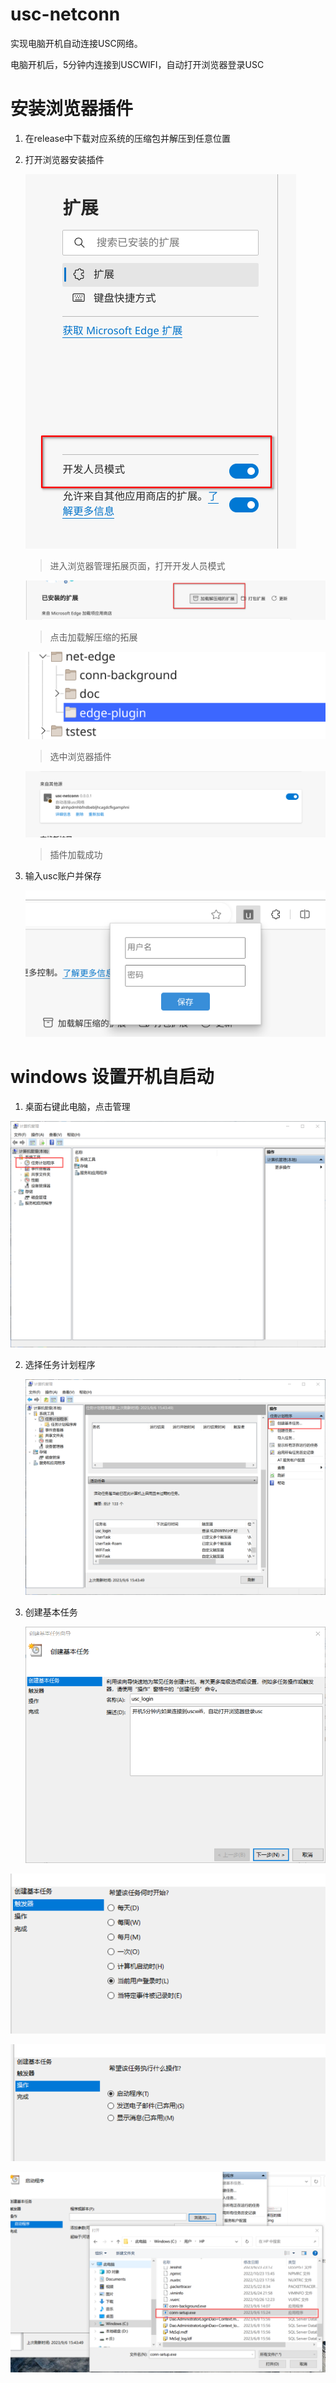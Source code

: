 # usc-netconn

实现电脑开机自动连接USC网络。

电脑开机后，5分钟内连接到USCWIFI，自动打开浏览器登录USC



# 安装浏览器插件

1. 在release中下载对应系统的压缩包并解压到任意位置

2. 打开浏览器安装插件

   ![开发人员模式](doc/img/开发人员模式.png)

   > 进入浏览器管理拓展页面，打开开发人员模式

   

   ![加载已解压的插件](doc/img/加载已解压的插件.png)

   > 点击加载解压缩的拓展

   

   ![选中插件文件夹](doc/img/选中插件文件夹.png)

   > 选中浏览器插件

   

   ![加载成功](doc/img/加载成功.png)

   > 插件加载成功

3. 输入usc账户并保存

   ![输入账户](doc/img/输入账户.png)

   

# windows 设置开机自启动

1. 桌面右键此电脑，点击管理



![计算机管理](doc/img/计算机管理.png)

2. 选择任务计划程序

   ![创建基本任务](doc/img/创建基本任务.png)

3. 创建基本任务

   ![任务命名](doc/img/任务命名.png)

![每次登录时启动](doc/img/每次登录时启动.png)

![启动程序](doc/img/启动程序.png)

![选择程序](doc/img/选择程序.png)
